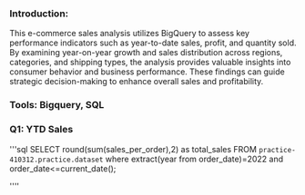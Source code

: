 ### Introduction:
This e-commerce sales analysis utilizes BigQuery to assess key performance indicators such as year-to-date sales, profit, and quantity sold. By examining year-on-year growth and sales distribution across regions, categories, and shipping types, the analysis provides valuable insights into consumer behavior and business performance. These findings can guide strategic decision-making to enhance overall sales and profitability.

### Tools: Bigquery, SQL

### Q1: YTD Sales

'''sql
SELECT 
    round(sum(sales_per_order),2) as total_sales
 FROM `practice-410312.practice.dataset` 
 where
  extract(year from order_date)=2022 and order_date<=current_date();

 ''''
